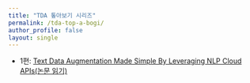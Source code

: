 ```yaml
---
title: "TDA 톺아보기 시리즈"
permalink: /tda-top-a-bogi/
author_profile: false
layout: single
---
```


- 1편: [Text Data Augmentation Made Simple By Leveraging NLP Cloud APIs(논문 읽기)](https://an-seunghwan.github.io/nlp/Text-Data-Augmentation-Made-Simple-By-Leveraging-NLP-Cloud-APIs(%EB%85%BC%EB%AC%B8-%EC%9D%BD%EA%B8%B0)/)
